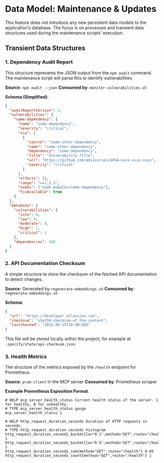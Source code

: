 # Data Model: Maintenance & Updates

This feature does not introduce any new persistent data models to the application's database. The focus is on processes and transient data structures used during the maintenance scripts' execution.

## Transient Data Structures

### 1. Dependency Audit Report

This structure represents the JSON output from the `npm audit` command. The maintenance script will parse this to identify vulnerabilities.

**Source**: `npm audit --json`
**Consumed by**: `monitor-vulnerabilities.sh`

**Schema (Simplified)**:

```json
{
  "auditReportVersion": 2,
  "vulnerabilities": {
    "some-dependency": {
      "name": "some-dependency",
      "severity": "critical",
      "via": [
        {
          "source": "some-other-dependency",
          "name": "some-other-dependency",
          "dependency": "some-dependency",
          "title": "Vulnerability Title",
          "url": "https://github.com/advisories/GHSA-xxxx-xxxx-xxxx",
          "severity": "critical"
        }
      ],
      "effects": [],
      "range": "<=1.2.3",
      "nodes": ["node_modules/some-dependency"],
      "fixAvailable": true
    }
  },
  "metadata": {
    "vulnerabilities": {
      "info": 0,
      "low": 0,
      "moderate": 0,
      "high": 1,
      "critical": 1
    },
    "dependencies": 500
  }
}
```

### 2. API Documentation Checksum

A simple structure to store the checksum of the fetched API documentation to detect changes.

**Source**: Generated by `regenerate-embeddings.sh`
**Consumed by**: `regenerate-embeddings.sh`

**Schema**:

```json
{
  "url": "https://developer.atlassian.com",
  "checksum": "sha256-checksum-of-the-content",
  "lastChecked": "2025-09-25T10:00:00Z"
}
```

This file will be stored locally within the project, for example at `.specify/state/api-checksum.json`.

### 3. Health Metrics

The structure of the metrics exposed by the `/health` endpoint for Prometheus.

**Source**: `prom-client` in the MCP server
**Consumed by**: Prometheus scraper

**Example Prometheus Exposition Format**:

```
# HELP mcp_server_health_status Current health status of the server. 1 for healthy, 0 for unhealthy.
# TYPE mcp_server_health_status gauge
mcp_server_health_status 1

# HELP http_request_duration_seconds Duration of HTTP requests in seconds.
# TYPE http_request_duration_seconds histogram
http_request_duration_seconds_bucket{le="0.1",method="GET",route="/health"} 1
http_request_duration_seconds_bucket{le="0.5",method="GET",route="/health"} 1
http_request_duration_seconds_sum{method="GET",route="/health"} 0.05
http_request_duration_seconds_count{method="GET",route="/health"} 1
```

